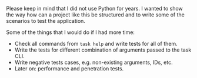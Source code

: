 Please keep in mind that I did not use Python for years.
I wanted to show the way how can a project like this be structured and to write some of the scenarios to test the application.

Some of the things that I would do if I had more time:  
- Check all commands from `task help` and write tests for all of them.
- Write the tests for different combination of arguments passed to the task CLI.
- Write negative tests cases, e.g. non-existing arguments, IDs, etc.
- Later on: performance and penetration tests.